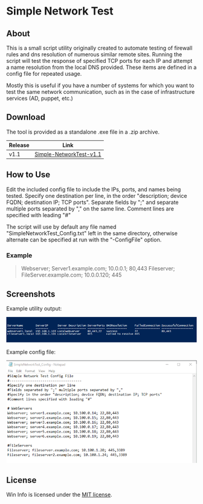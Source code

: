 # Simple Network Test


## About

This is a small script utility originally created to automate testing of firewall rules and dns resolution of numerous similar remote sites. Running the script will test the response of specified TCP ports for each IP and attempt a name resolution from the local DNS provided. These items are defined in a config file for repeated usage.

Mostly this is useful if you have a number of systems for which you want to test the same network communication, such as in the case of infrastructure services (AD, puppet, etc.)

## Download
The tool is provided as a standalone .exe file in a .zip archive.

|Release|Link                |
|-------|--------------------|
|v1.1   |[Simple-NetworkTest-v1.1][Simple-NetworkTest-v1.1]|

[Simple-NetworkTest-v1.1]: https://github.com/KevOtt/Simple-Network-Test/releases/download/v1.1/Simple.Network.Test.zip

## How to Use
Edit the included config file to include the IPs, ports, and names being tested.  Specify one destination per line, in the order "description; device FQDN; destination IP; TCP ports". Separate fields by ";" and separate multiple ports separated by "," on the same line. Comment lines are specified with leading "#"

The script will use by default any file named "SimpleNetworkTest_Config.txt" left in the same directory, otherwise alternate can be specified at run with the "-ConfigFile" option.

### Example

>Webserver; Server1.example.com; 10.0.0.1; 80,443
>Fileserver; FileServer.example.com; 10.0.0.120; 445

## Screenshots

Example utility output:
<p align="center">
  <img src="/Docs/Screenshots/SampleOutput.png" width="900" title="Screenshot">
</p>

Example config file:
<p align="center">
  <img src="/Docs/Screenshots/SampleConfigFile.png" width="700" title="Screenshot">
</p>

## License

Win Info is licensed under the [MIT license][].

[MIT license]: https://github.com/KevOtt/Simple-Network-Test/blob/master/LICENSE